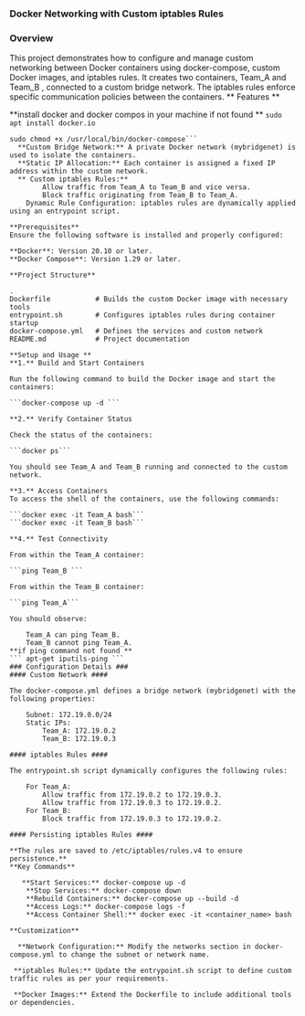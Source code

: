 ### Docker Networking with Custom iptables Rules ###
### Overview ###

This project demonstrates how to configure and manage custom networking between Docker containers using docker-compose, custom Docker images, and iptables rules. It creates two containers, Team_A and Team_B
, connected to a custom bridge network.
The iptables rules enforce specific communication policies between the containers.
** Features **

**install docker and docker compos in your machine if not found **
```sudo apt install docker.io```
```sudo curl -L "https://github.com/docker/compose/releases/download/v2.32.2/docker-compose-$(uname -s)-$(uname -m)" -o /usr/local/bin/docker-compose
sudo chmod +x /usr/local/bin/docker-compose```
  **Custom Bridge Network:** A private Docker network (mybridgenet) is used to isolate the containers.
  **Static IP Allocation:** Each container is assigned a fixed IP address within the custom network.
  ** Custom iptables Rules:**
        Allow traffic from Team_A to Team_B and vice versa.
        Block traffic originating from Team_B to Team_A.
    Dynamic Rule Configuration: iptables rules are dynamically applied using an entrypoint script.

**Prerequisites**
Ensure the following software is installed and properly configured:

**Docker**: Version 20.10 or later.
**Docker Compose**: Version 1.29 or later.

**Project Structure**

.
Dockerfile           # Builds the custom Docker image with necessary tools
entrypoint.sh        # Configures iptables rules during container startup
docker-compose.yml   # Defines the services and custom network
README.md            # Project documentation

**Setup and Usage **
**1.** Build and Start Containers

Run the following command to build the Docker image and start the containers:

```docker-compose up -d ```

**2.** Verify Container Status

Check the status of the containers:

```docker ps```

You should see Team_A and Team_B running and connected to the custom network.

**3.** Access Containers
To access the shell of the containers, use the following commands:

```docker exec -it Team_A bash```
```docker exec -it Team_B bash```

**4.** Test Connectivity

From within the Team_A container:

```ping Team_B ```

From within the Team_B container:

```ping Team_A```

You should observe:

    Team_A can ping Team_B.
    Team_B cannot ping Team_A.
**if ping command not found **
``` apt-get iputils-ping ```
### Configuration Details ###
#### Custom Network ####

The docker-compose.yml defines a bridge network (mybridgenet) with the following properties:

    Subnet: 172.19.0.0/24
    Static IPs:
        Team_A: 172.19.0.2
        Team_B: 172.19.0.3

#### iptables Rules ####

The entrypoint.sh script dynamically configures the following rules:

    For Team_A:
        Allow traffic from 172.19.0.2 to 172.19.0.3.
        Allow traffic from 172.19.0.3 to 172.19.0.2.
    For Team_B:
        Block traffic from 172.19.0.3 to 172.19.0.2.

#### Persisting iptables Rules ####

**The rules are saved to /etc/iptables/rules.v4 to ensure persistence.**
**Key Commands**

   **Start Services:** docker-compose up -d
    **Stop Services:** docker-compose down
    **Rebuild Containers:** docker-compose up --build -d
    **Access Logs:** docker-compose logs -f
    **Access Container Shell:** docker exec -it <container_name> bash

**Customization**

  **Network Configuration:** Modify the networks section in docker-compose.yml to change the subnet or network name.

 **iptables Rules:** Update the entrypoint.sh script to define custom traffic rules as per your requirements.

 **Docker Images:** Extend the Dockerfile to include additional tools or dependencies.
